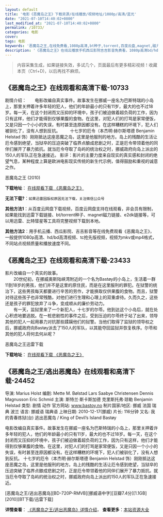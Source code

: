 ```yaml
---
layout: default
title: '电影《恶魔岛之王》下载资源/在线播放/视频地址/1080p/高清/蓝光'
date: "2021-07-10T14:40:02+0800"
last_modified_at: "2021-07-10T14:40:02+0800"
permalink: /10733/
categories: 电影
cover:
tags: 电影
keywords: '恶魔岛之王,在线免费看,1080p高清,bt种子,torrent,百度云盘,magnet,磁力链,迅雷下载资源'
description: '《恶魔岛之王》在线云播放手机西瓜影院吉吉影音免费看，1080p高清bd/hd未删减完整版和tc抢先枪版，mkv/mp4格式，附带bt/torrent种子、magnet/磁力链、百度云盘、网盘资源迅雷下载链接'
---
```


>内容采集生成，如果链接失效，多试几个，页面最后有更多精彩视频！收藏本页（Ctrl+D)，以后再找不麻烦。


## 《恶魔岛之王》在线观看和高清下载-10733

剧情介绍：　　电影改编自真实事件。故事发生在挪威一座名为巴斯特瑞的小岛上，那里关押着许多年轻的犯人，他们的年龄最小的只有11岁，最大的也不过18岁。每一天，在这个封闭而又压抑的环境中，孩子们被迫做着超负荷的工作，因为只有这样，他们才能得到仅够果腹的食物。在这里，对犯人们的打骂是家常便饭，又是只因一个小小的失误，有时甚至连原因都没有。在这样糟糕的环境下，犯人们被驯化了，没有人想到反抗。 　　十七岁的厄令（本杰明·赫尔斯塔德 Benjamin Helstad 饰）刚刚抵达这座恶魔之岛，这里是他服刑的地方。岛上的残酷的生活让厄令感到绝望，当狱卒的压迫突破了临界点酿成悲剧之时，正是厄令带领着他的同伴们展开了暴力抵抗。就当厄令夺取了岛屿的统治权之时，挪威政府向岛上派出的150人的军队正在急速接近。 影评：影片的主要力度来自现实的真实感和封闭的绝望气息，某种程度上算是欧洲电影现实传统的新生代示例，值得鼓励和重视的诚意之作。


恶魔岛之王 (2010)

**下载地址**： [在线观看下载 《恶魔岛之王》](https://www.btbtdy.me/btdy/dy8173.html) 


**无法下载?**：`如果迅雷因版权原因无法下载，关注微信公众号 `

**其他方法1**：从百度云网盘下载视频，百度云网盘支持在线观看，非会员有限制，如果能找到迅雷下载链接、bt/torrent种子、magnet磁力链接、e2dk链接等，可以用迅雷、比特彗星等工具将完整视频下载到本地。

**其他方法2**：用手机云播、西瓜影院、吉吉影音等在线免费观看《恶魔岛之王》，一般提供1080p高清、hd/bd高清视频、tc抢先版视频，视频为mkv或mp4格式，不同站点视频质量和播放速度不同。


## 《恶魔岛之王》在线观看和高清下载-23433

影片改编自一个真实的故事。<br />　　20世纪初，在挪威奥斯陆峡湾附近的一个名为Bastøy的小岛上，生活着一群11到18岁的男孩，他们并不是这里的原住民，而是在这里服刑的罪犯。在狱警的统治下，这些男孩每天都要进行辛苦的劳作，才能换取仅供果腹的食物。而且，狱警对待这些孩子也非常残酷，对他们进行生理和心理上的双重虐待。久而久之，这些还是孩子的罪犯放弃了斗争，变成顺从的廉价劳动力。<br />　　有一天，监狱里来了一个新犯人，十七岁的尔苓。他到达这个小岛后，就在处心积虑地要逃脱。在一桩悲剧性的事件之后，受到压迫的尔苓终于站了出来，领导其他的犯人一起用暴力对抗那些蹂躏他们的狱警。当他们取得了监狱的领导权之后，挪威政府向Bastøy派去了150人的军队，以其能夺回监狱并恢复秩序。尔苓和其他的犯人将何去何从呢？


恶魔岛之王迅雷下载

**下载地址**： [在线观看下载 《恶魔岛之王》](https://www.993dy.com//vod-detail-id-24781.html) 


## 《恶魔岛之王/逃出恶魔岛》在线观看和高清下载-24452

导演: Marius Holst 编剧: Mette M. Bølstad Lars Saabye Christensen Dennis Magnusson Eric Schmid 主演: 斯特兰·斯卡斯加德 克里斯托弗·琼勒 Benjamin Helstad 类型: 剧情 动作 官方网站: www.bastoy.no 制片国家/地区: 挪威 法国 瑞典 波兰 语言: 挪威语 瑞典语 上映日期: 2010-12-17(挪威) 片长: 116分钟 又名: 我的青春炼狱(台) 逃出恶魔岛 / King of Devil’s Island Bastøy

电影改编自真实事件。故事发生在挪威一座名为巴斯特瑞的小岛上，那里关押着许多年轻的犯人，他们的年龄最小的只有11岁，最大的也不过18岁。每一天，在这个封闭而又压抑的环境中，孩子们被迫做着超负荷的工作，因为只有这样，他们才能得到仅够果腹的食物。在这里，对犯人们的打骂是家常便饭，又是只因一个小小的失误，有时甚至连原因都没有。在这样糟糕的环境下，犯人们被驯化了，没有人想到反抗。 十七岁的厄令（本杰明·赫尔斯塔德 Benjamin Helstad 饰）刚刚抵达这座恶魔之岛，这里是他服刑的地方。岛上的残酷的生活让厄令感到绝望，当狱卒的压迫突破了临界点酿成悲剧之时，正是厄令带领着他的同伴们展开了暴力抵抗。就当厄令夺取了岛屿的统治权之时，挪威政府向岛上派出的150人的军队正在急速接近。


[恶魔岛之王/逃出恶魔岛][BD-720P-RMVB][挪威语中字][豆瓣7.4分][1.1GB][2010][BT下载/迅雷下载]

**详情查看**： [《恶魔岛之王/逃出恶魔岛》详情介绍](/movie/24452/)， **查看更多**：[本站资源大全](/movie/t/all/)

